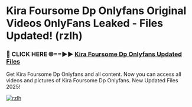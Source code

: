 # Kira Foursome Dp Onlyfans Original Videos 0nlyFans Leaked - Files Updated! (rzlh)

<h3>🔴 CLICK HERE 🌐==►► <a href="https://hetstrat.blog/NMqPAm" rel="nofollow">Kira Foursome Dp Onlyfans Updated Files</a></h3>

Get Kira Foursome Dp Onlyfans and all content. Now you can access all videos and pictures of Kira Foursome Dp Onlyfans. New Updated Files 2025!

[![rzlh](https://i.imgur.com/K7sEzmb.gif)](https://hetstrat.blog/NMqPAm)
